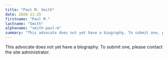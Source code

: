 ```yaml
---
title: "Paul M. Smith"
date: 2020-11-25
firstname: "Paul M."
lastname: "Smith"
alphaname: "smith-paul-m"
summary: "This advocate does not yet have a biography. To submit one, please contact the site administrator."
---
```

This advocate does not yet have a biography. To submit one, please contact the site administrator.

